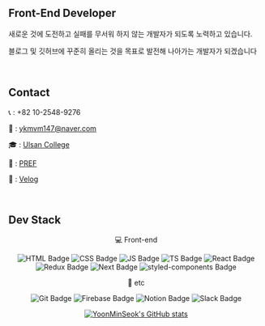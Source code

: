 ## Front-End Developer

새로운 것에 도전하고 실패를 무서워 하지 않는 개발자가 되도록 노력하고 있습니다.

블로그 및 깃허브에 꾸준히 올리는 것을 목표로 발전해 나아가는 개발자가 되겠습니다


<br/>

## Contact

📞 : +82 10-2548-9276

📩 : ykmvm147@naver.com

🎓 : [Ulsan College](https://www.uc.ac.kr)

🏢 : [PREF](http://www.prefinc.com/main/index)

🧑 : [Velog](https://velog.io/@minseok_yun)

<br/>

## Dev Stack

<div align=center>
 
 💻 Front-end
 
 ![HTML Badge](https://img.shields.io/badge/HTML-E34F26?style=flat-square&logo=HTML5&logoColor=white)
 ![CSS Badge](https://img.shields.io/badge/CSS-1572B6?style=flat-square&logo=CSS3&logoColor=white)
 ![JS Badge](https://img.shields.io/badge/JavaScript-F7DF1E?style=flat-square&logo=Javascript&logoColor=black)
 ![TS Badge](https://img.shields.io/badge/TypeScript-3178C6?style=flat-square&logo=Typescript&logoColor=white)
 ![React Badge](https://img.shields.io/badge/React-61DAFB?style=flat-square&logo=React&logoColor=black)
 ![Redux Badge](https://img.shields.io/badge/Redux-764ABC?style=flat-square&logo=Redux&logoColor=white)
 ![Next Badge](https://img.shields.io/badge/Next.js-000000?style=flat-square&logo=Next.js&logoColor=white)
 ![styled-components Badge](https://img.shields.io/badge/Styled_Components-DB7093?style=flat-square&logo=styled-components&logoColor=white)
 
 🎸 etc
 
 ![Git Badge](https://img.shields.io/badge/Git-F05032?style=flat-square&logo=Git&logoColor=white)
 ![Firebase Badge](https://img.shields.io/badge/Firebase-FFCA28?style=flat-square&logo=Firebase&logoColor=black)
 ![Notion Badge](https://img.shields.io/badge/Notion-000000?style=flat-square&logo=Notion&logoColor=white)
 ![Slack Badge](https://img.shields.io/badge/Slack-4A154B?style=flat-square&logo=Slack&logoColor=white)
 
 [![YoonMinSeok's GitHub stats](https://github-readme-stats.vercel.app/api?username=YoonMinSeok&show_icons=true&theme=react)](https://github.com/YoonMinSeok)
 
</div>
